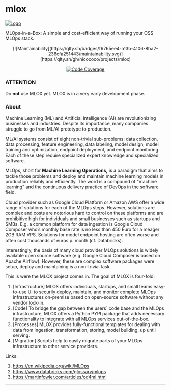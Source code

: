 # mlox

[![Logo](https://github.com/nicococo/mlox/blob/main/mlox/resources/mlox_logo_wide.png)](Logo)

MLOps-in-a-Box: A simple and cost-efficient way of running your OSS MLOps stack.

<div align="center">
[![Maintainability](https://qlty.sh/badges/f6765ee4-a13b-4106-8ba2-236cfa251443/maintainability.svg)](https://qlty.sh/gh/nicococo/projects/mlox)

[![Code Coverage](https://qlty.sh/badges/f6765ee4-a13b-4106-8ba2-236cfa251443/test_coverage.svg)](https://qlty.sh/gh/nicococo/projects/mlox)
</div>

### ATTENTION

Do **not** use MLOX yet.
MLOX is in a very early development phase.

### About

Machine Learning (ML) and Artificial Intelligence (AI) are revolutionizing businesses and industries. Despite its importance, many companies struggle to go from ML/AI prototype to production.

ML/AI systems consist of eight non-trivial sub-problems: data collection, data processing, feature engineering, data labeling, model design, model training and optimization, endpoint deployment, and endpoint monitoring. Each of these step require specialized expert knowledge and specialized software. 

MLOps, short for **Machine Learning Operations,** is a paradigm that aims to tackle those problems and deploy and maintain machine learning models in production reliably and efficiently. The word is a compound of "machine learning" and the continuous delivery practice of DevOps in the software field.

Cloud provider such as Google Cloud Platform or Amazon AWS offer a wide range of solutions for each of the MLOps steps. However, solutions are complex and costs are notorious hard to control on these platforms and are prohibitive high for individuals and small businesses such as startups and SMBs. E.g. a common platform for data ingestion is Google Cloud Composer who’s monthly base rate is no less than 450 Euro for a meager 2GB RAM VPS. Solutions for model endpoint hosting are often worse and often cost thousands of euros p. month (cf. Databricks).

Interestingly, the basis of many cloud provider MLOps solutions is widely available open source software (e.g. Google Cloud Composer is based on Apache Airflow). However, these are  complex software packages were setup, deploy and maintaining is a non-trivial task.

This is were the MLOX project comes in. The goal of MLOX is four-fold:

1. [Infrastructure] MLOX offers individuals, startups, and small teams easy-to-use UI to securily deploy, maintain, and monitor complete MLOps infrastructures on-premise based on open-source software without any vendor lock-in.
2. [Code] To bridge the gap between the users` code base and the MLOps infrastructure,  MLOX offers a Python PYPI package that adds necessary functionality to integrate with all MLOps services out-of-the-box. 
3. [Processes] MLOX provides fully-functional templates for dealing with data from ingestion, transformation, storing, model building, up until serving.
4. [Migration] Scripts help to easily migrate parts of your MLOps infrastructure to other service providers.

Links:

1. https://en.wikipedia.org/wiki/MLOps
2. https://www.databricks.com/glossary/mlops
3. https://martinfowler.com/articles/cd4ml.html

--------